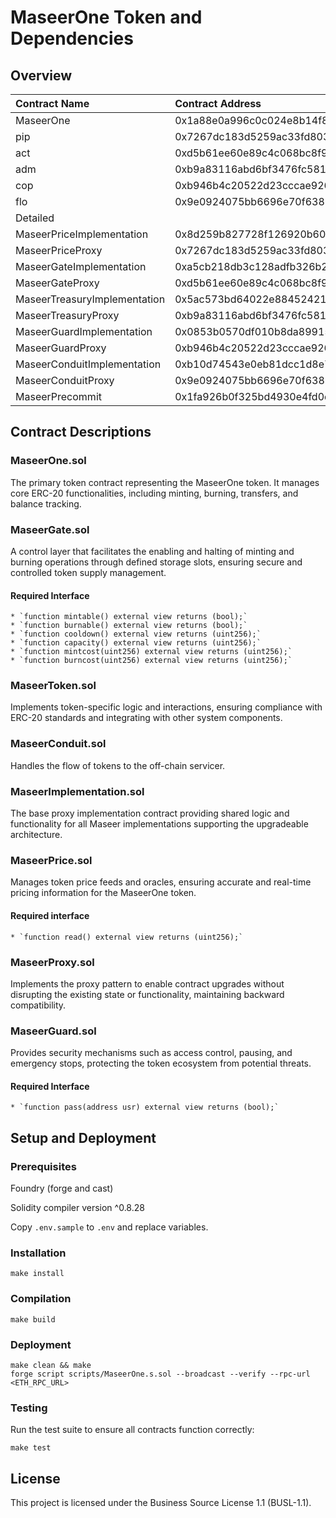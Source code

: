 # MaseerOne Token and Dependencies

## Overview

| Contract Name | Contract Address |
|:--------------|:-----------------|
| MaseerOne | 0x1a88e0a996c0c024e8b14f88b28a1e20863307ab |
| pip | 0x7267dc183d5259ac33fd80322e62fc052efdad66 |
| act | 0xd5b61ee60e89c4c068bc8f9628d0a36d8ed1e08c |
| adm | 0xb9a83116abd6bf3476fc5819deeb91f63cafdca2 |
| cop | 0xb946b4c20522d23cccae926aceef6fc302f56609 |
| flo | 0x9e0924075bb6696e70f638336ee36e3bd9a130c7 |
| Detailed | |
| MaseerPriceImplementation | 0x8d259b827728f126920b60745f2c3fd4e220782d |
| MaseerPriceProxy | 0x7267dc183d5259ac33fd80322e62fc052efdad66 |
| MaseerGateImplementation | 0xa5cb218db3c128adfb326b262232ce58396ee63a |
| MaseerGateProxy | 0xd5b61ee60e89c4c068bc8f9628d0a36d8ed1e08c |
| MaseerTreasuryImplementation | 0x5ac573bd64022e88452421786f536b7084286faa |
| MaseerTreasuryProxy | 0xb9a83116abd6bf3476fc5819deeb91f63cafdca2 |
| MaseerGuardImplementation | 0x0853b0570df010b8da89915782533fba0a1185a0 |
| MaseerGuardProxy | 0xb946b4c20522d23cccae926aceef6fc302f56609 |
| MaseerConduitImplementation | 0xb10d74543e0eb81dcc1d8e76da6c524b68dd4c80 |
| MaseerConduitProxy | 0x9e0924075bb6696e70f638336ee36e3bd9a130c7 |
| MaseerPrecommit | 0x1fa926b0f325bd4930e4fd0d7d291c7dcc1fdb67 |


## Contract Descriptions

### MaseerOne.sol

The primary token contract representing the MaseerOne token. It manages core ERC-20 functionalities, including minting, burning, transfers, and balance tracking.

### MaseerGate.sol

A control layer that facilitates the enabling and halting of minting and burning operations through defined storage slots, ensuring secure and controlled token supply management.

#### Required Interface

    * `function mintable() external view returns (bool);`
    * `function burnable() external view returns (bool);`
    * `function cooldown() external view returns (uint256);`
    * `function capacity() external view returns (uint256);`
    * `function mintcost(uint256) external view returns (uint256);`
    * `function burncost(uint256) external view returns (uint256);`

### MaseerToken.sol

Implements token-specific logic and interactions, ensuring compliance with ERC-20 standards and integrating with other system components.

### MaseerConduit.sol

Handles the flow of tokens to the off-chain servicer.

### MaseerImplementation.sol

The base proxy implementation contract providing shared logic and functionality for all Maseer implementations supporting the upgradeable architecture.

### MaseerPrice.sol

Manages token price feeds and oracles, ensuring accurate and real-time pricing information for the MaseerOne token.

#### Required interface

    * `function read() external view returns (uint256);`

### MaseerProxy.sol

Implements the proxy pattern to enable contract upgrades without disrupting the existing state or functionality, maintaining backward compatibility.

### MaseerGuard.sol

Provides security mechanisms such as access control, pausing, and emergency stops, protecting the token ecosystem from potential threats.

#### Required Interface

    * `function pass(address usr) external view returns (bool);`

## Setup and Deployment

### Prerequisites

Foundry (forge and cast)

Solidity compiler version ^0.8.28

Copy `.env.sample` to `.env` and replace variables.

### Installation

```
make install
```

### Compilation

```
make build
```

### Deployment

```
make clean && make
forge script scripts/MaseerOne.s.sol --broadcast --verify --rpc-url <ETH_RPC_URL>
```

### Testing

Run the test suite to ensure all contracts function correctly:

```
make test
```


## License

This project is licensed under the Business Source License 1.1 (BUSL-1.1).
